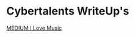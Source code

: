 # Cybertalents WriteUp's



[MEDIUM I Love Music](https://github.com/th3c0rt3x/CyberTalents/blob/main/%5BMEDIUM%5D%20I_Love_Music.md)
